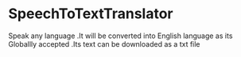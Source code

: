 # SpeechToTextTranslator
Speak any language .It will  be converted into English language as its Globallly accepted .Its text can be downloaded as a txt file

